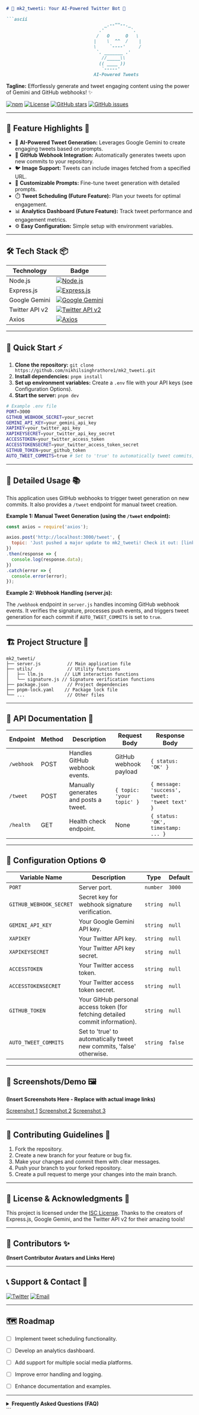 ```markdown
# 🎨 mk2_tweeti: Your AI-Powered Twitter Bot 🚀

```ascii
                                     _.--""--._
                                   .'          `.
                                  /   O      O   \
                                 |    \  ^^  /    |
                                 \     `----'     /
                                  `. _______ .'
                                    //_____\\
                                   (( ____ ))
                                    `-----'
                                 AI-Powered Tweets
```

**Tagline:** Effortlessly generate and tweet engaging content using the power of Gemini and GitHub webhooks! ✨

[![npm](https://img.shields.io/npm/v/mk2_tweeti?style=for-the-badge)](https://www.npmjs.com/)
[![License](https://img.shields.io/github/license/nikhilsinghrathore1/mk2_tweeti?style=for-the-badge)](https://github.com/nikhilsinghrathore1/mk2_tweeti/blob/main/LICENSE)
[![GitHub stars](https://img.shields.io/github/stars/nikhilsinghrathore1/mk2_tweeti?style=for-the-badge)](https://github.com/nikhilsinghrathore1/mk2_tweeti/stargazers)
[![GitHub issues](https://img.shields.io/github/issues/nikhilsinghrathore1/mk2_tweeti?style=for-the-badge)](https://github.com/nikhilsinghrathore1/mk2_tweeti/issues)


---

## 🌟 Feature Highlights 💫

* 🚀 **AI-Powered Tweet Generation:**  Leverages Google Gemini to create engaging tweets based on prompts.
* 🤖 **GitHub Webhook Integration:** Automatically generates tweets upon new commits to your repository.
* 🐦 **Image Support:** Tweets can include images fetched from a specified URL.
* 📝 **Customizable Prompts:** Fine-tune tweet generation with detailed prompts.
* ⏱️ **Tweet Scheduling (Future Feature):** Plan your tweets for optimal engagement.
* 📊 **Analytics Dashboard (Future Feature):** Track tweet performance and engagement metrics.
* ⚙️ **Easy Configuration:** Simple setup with environment variables.


---

## 🛠️ Tech Stack 📦

| Technology       | Badge                                                                     |
|-----------------|--------------------------------------------------------------------------|
| Node.js          | [![Node.js](https://img.shields.io/badge/node.js-v18+-brightgreen.svg?style=for-the-badge&logo=node.js)](https://nodejs.org/) |
| Express.js       | [![Express.js](https://img.shields.io/badge/express.js-4.18+-brightgreen.svg?style=for-the-badge&logo=express)](https://expressjs.com/)  |
| Google Gemini    | [![Google Gemini](https://img.shields.io/badge/Google%20Gemini-AI-blue.svg?style=for-the-badge)](https://developers.generativeai.google/) |
| Twitter API v2   | [![Twitter API v2](https://img.shields.io/badge/Twitter%20API-v2-1DA1F2.svg?style=for-the-badge&logo=twitter)](https://developer.twitter.com/en/docs/twitter-api) |
| Axios            | [![Axios](https://img.shields.io/badge/axios-0.27+-blue.svg?style=for-the-badge&logo=axios)](https://axios-http.com/) |


---

## 🚀 Quick Start ⚡

1. **Clone the repository:** `git clone https://github.com/nikhilsinghrathore1/mk2_tweeti.git`
2. **Install dependencies:** `pnpm install`
3. **Set up environment variables:** Create a `.env` file with your API keys (see Configuration Options).
4. **Start the server:** `pnpm dev`

```bash
# Example .env file
PORT=3000
GITHUB_WEBHOOK_SECRET=your_secret
GEMINI_API_KEY=your_gemini_api_key
XAPIKEY=your_twitter_api_key
XAPIKEYSECRET=your_twitter_api_key_secret
ACCESSTOKEN=your_twitter_access_token
ACCESSTOKENSECRET=your_twitter_access_token_secret
GITHUB_TOKEN=your_github_token
AUTO_TWEET_COMMITS=true # Set to 'true' to automatically tweet commits, 'false' otherwise
```

---

## 📖 Detailed Usage 📚

This application uses GitHub webhooks to trigger tweet generation on new commits. It also provides a `/tweet` endpoint for manual tweet creation.

**Example 1: Manual Tweet Generation (using the `/tweet` endpoint):**

```javascript
const axios = require('axios');

axios.post('http://localhost:3000/tweet', {
  topic: 'Just pushed a major update to mk2_tweeti! Check it out: [link to repo]'
})
.then(response => {
  console.log(response.data);
})
.catch(error => {
  console.error(error);
});
```

**Example 2: Webhook Handling (server.js):**

The `/webhook` endpoint in `server.js` handles incoming GitHub webhook events. It verifies the signature, processes push events, and triggers tweet generation for each commit if `AUTO_TWEET_COMMITS` is set to `true`.


---

## 🏗️ Project Structure 📁

```
mk2_tweeti/
├── server.js          // Main application file
├── utils/             // Utility functions
│   ├── llm.js        // LLM interaction functions
│   └── signature.js // Signature verification functions
├── package.json       // Project dependencies
├── pnpm-lock.yaml    // Package lock file
└── ...                // Other files
```

---

## 🎯 API Documentation 📄

| Endpoint       | Method | Description                                           | Request Body             | Response Body                               |
|-----------------|--------|-------------------------------------------------------|--------------------------|-------------------------------------------|
| `/webhook`     | POST    | Handles GitHub webhook events.                       | GitHub webhook payload   | `{ status: 'OK' }`                          |
| `/tweet`        | POST    | Manually generates and posts a tweet.                | `{ topic: 'your topic' }` | `{ message: 'success', tweet: 'tweet text' }` |
| `/health`       | GET     | Health check endpoint.                               | None                     | `{ status: 'OK', timestamp: ... }`         |


---

## 🔧 Configuration Options ⚙️

| Variable Name              | Description                                                                        | Type     | Default |
|-----------------------------|------------------------------------------------------------------------------------|----------|---------|
| `PORT`                      | Server port.                                                                     | `number` | `3000`   |
| `GITHUB_WEBHOOK_SECRET`     | Secret key for webhook signature verification.                                    | `string` | `null`   |
| `GEMINI_API_KEY`            | Your Google Gemini API key.                                                       | `string` | `null`   |
| `XAPIKEY`                   | Your Twitter API key.                                                             | `string` | `null`   |
| `XAPIKEYSECRET`             | Your Twitter API key secret.                                                      | `string` | `null`   |
| `ACCESSTOKEN`               | Your Twitter access token.                                                        | `string` | `null`   |
| `ACCESSTOKENSECRET`         | Your Twitter access token secret.                                                 | `string` | `null`   |
| `GITHUB_TOKEN`              | Your GitHub personal access token (for fetching detailed commit information).       | `string` | `null`   |
| `AUTO_TWEET_COMMITS`       | Set to 'true' to automatically tweet new commits, 'false' otherwise. | `string` | `false`  |


---

## 📸 Screenshots/Demo 🖼️

**(Insert Screenshots Here - Replace with actual image links)**

[Screenshot 1](placeholder.jpg)
[Screenshot 2](placeholder.jpg)
[Screenshot 3](placeholder.jpg)


---

## 🤝 Contributing Guidelines 🙌

1. Fork the repository.
2. Create a new branch for your feature or bug fix.
3. Make your changes and commit them with clear messages.
4. Push your branch to your forked repository.
5. Create a pull request to merge your changes into the main branch.


---

## 📜 License & Acknowledgments 🙏

This project is licensed under the [ISC License](https://opensource.org/licenses/ISC). Thanks to the creators of Express.js, Google Gemini, and the Twitter API v2 for their amazing tools!


---

## 👥 Contributors ✨

**(Insert Contributor Avatars and Links Here)**


---

## 📞 Support & Contact 📧

[![Twitter](https://img.shields.io/badge/Twitter-@nikhilsinghrathore1-1DA1F2.svg?style=for-the-badge&logo=twitter)](https://twitter.com/nikhilsinghrathore1)
[![Email](https://img.shields.io/badge/Gmail-nikhilsinghrathore1@gmail.com-red.svg?style=for-the-badge&logo=gmail)](mailto:nikhilsinghrathore1@gmail.com)


---

## 🗺️ Roadmap

- [ ] Implement tweet scheduling functionality.
- [ ] Develop an analytics dashboard.
- [ ] Add support for multiple social media platforms.
- [ ] Improve error handling and logging.
- [ ] Enhance documentation and examples.


---

<details><summary><b>Frequently Asked Questions (FAQ)</b></summary>

- **Q: What API keys do I need?** A: You need API keys for Google Gemini and the Twitter API v2. A GitHub Personal Access Token is also required for fetching detailed commit information.

- **Q: How do I set up the GitHub webhook?** A: You'll need to configure a webhook in your GitHub repository settings, pointing to the `/webhook` endpoint of this application.

- **Q: What happens if tweet generation fails?** A: The application includes error handling and logging. It will attempt to gracefully handle failures and log errors for debugging purposes.

</details>
```
